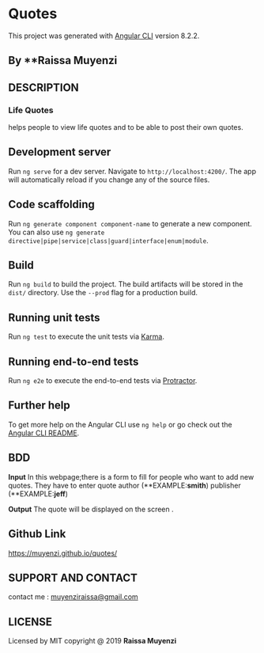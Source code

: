 # Quotes

This project was generated with [Angular CLI](https://github.com/angular/angular-cli) version 8.2.2.
## By **Raissa Muyenzi

## DESCRIPTION

### Life Quotes

helps people to view life quotes and to be able to post their own quotes.

## Development server

Run `ng serve` for a dev server. Navigate to `http://localhost:4200/`. The app will automatically reload if you change any of the source files.

## Code scaffolding

Run `ng generate component component-name` to generate a new component. You can also use `ng generate directive|pipe|service|class|guard|interface|enum|module`.

## Build

Run `ng build` to build the project. The build artifacts will be stored in the `dist/` directory. Use the `--prod` flag for a production build.

## Running unit tests

Run `ng test` to execute the unit tests via [Karma](https://karma-runner.github.io).

## Running end-to-end tests

Run `ng e2e` to execute the end-to-end tests via [Protractor](http://www.protractortest.org/).

## Further help

To get more help on the Angular CLI use `ng help` or go check out the [Angular CLI README](https://github.com/angular/angular-cli/blob/master/README.md).

## BDD 
  **Input**
  In this webpage;there is a form to fill for people who want to add new quotes.
  They have to enter quote
  author (**EXAMPLE:**smith**) 
  publisher (**EXAMPLE:**jeff**)
 
  **Output**
   The quote will be displayed on the screen .
 
 ## Github Link 
https://muyenzi.github.io/quotes/

 ## SUPPORT AND CONTACT
 contact me : muyenziraissa@gmail.com

 ## LICENSE
 Licensed by MIT copyright @ 2019 **Raissa Muyenzi**    